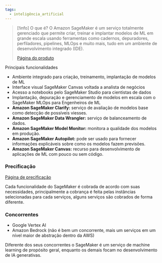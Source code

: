 ```yaml
---
tags:
  - inteligência_artificial
---
```

> [!info] O que é?
> O Amazon SageMaker é um serviço totalmente gerenciado que permite criar, treinar e implantar modelos de ML em grande escala usando ferramentas como cadernos, depuradores, perfiladores, pipelines, MLOps e muito mais, tudo em um ambiente de desenvolvimento integrado (IDE).
> 
> [Página do produto](https://aws.amazon.com/pt/sagemaker/)

Principais funcionalidades

- Ambiente integrado para criação, treinamento, implantação de modelos de ML
- Interface visual SageMaker Canvas voltada a analista de negócios
- Acesso a notebooks pelo SageMaker Studio para cientistas de dados
- Implantação, depuração e gerenciamento de modelos em escala com o SageMaker MLOps para Engenheiros de ML
- **Amazon SageMaker Clarify:** serviço de avaliação de modelos base como detecção de possíveis viesses.
- **Amazon SageMaker Data Wrangler:** serviço de balanceamento de dados.
- **Amazon SageMaker Model Monitor:** monitora a qualidade dos modelos em produção.
- **Amazon SageMaker Autopilot:** pode ser usado para fornecer informações explicáveis sobre como os modelos fazem previsões.
- **Amazon SageMaker Canvas:** recurso para desenvolvimento de aplicações de ML com pouco ou sem código.


### Precificação
[Página de precificação](https://aws.amazon.com/pt/sagemaker/pricing/?nc=sn&loc=4)

Cada funcionalidade do SageMaker é cobrada de acordo com suas necessidades, principalmente a cobrança é feita pelas instâncias selecionadas para cada serviços, alguns serviços são cobrados de forma diferente.

### Concorrentes

- Google Vertex AI
- Amazon Bedrock (não é bem um concorrente, mais um serviços em um nível maior de abstração dentro da AWS)

Diferente dos seus concorrentes o SageMaker é um serviço de machine learning de propósito geral, enquanto os demais focam no desenvolvimento de IA generativas.